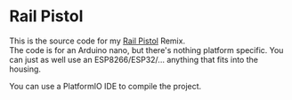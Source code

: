 # Rail Pistol

This is the source code for my [Rail Pistol](https://www.thingiverse.com/thing:4975642) Remix.  
The code is for an Arduino nano, but there's nothing platform specific. You can just as well use an ESP8266/ESP32/... anything that fits into the housing.

You can use a PlatformIO IDE to compile the project.
